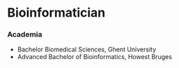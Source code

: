 # Bioinformatician

### Academia
* Bachelor Biomedical Sciences, Ghent University
* Advanced Bachelor of Bioinformatics, Howest Bruges
